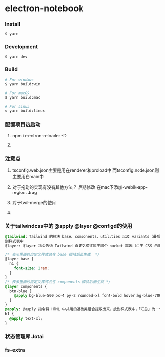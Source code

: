 # electron-notebook

### Install

```bash
$ yarn
```

### Development

```bash
$ yarn dev
```

### Build

```bash
# For windows
$ yarn build:win

# For macOS
$ yarn build:mac

# For Linux
$ yarn build:linux

```

### 配置项目热启动

1. npm i electron-reloader -D

2.

### 注意点

1. tsconfig.web.json主要是用在renderer和proload中 而tsconfig.node.json则主要用在main中

2. 对于拖动的实现有没有其他方法？ 后期修改
   在mac下添加-webik-app-region: drag

3. 对于twil-merge的使用

4.

### 关于tailwindcss中的 @apply @layer @configd的使用

```css
@tailwind: Tailwind 的模块 base、components、utilities 以及 variants（最后一个模块会默认最后导入）分别导入（因为 CSS 的顺序很重要）
到样式表中
@layer: @layer 指令告诉 Tailwind 自定义样式属于哪个 bucket 容器（由于 CSS 的顺序很重要），其中的自定义样式就会生成在相应的「容器」中，这里的容器一般指前面的三个 Tailwind 模块 base、components、utilities 它们依次编译生成到样式表中

/* 表示里面的自定义样式会在 base 模块后面生成  */
@layer base {
  h1 {
    font-size: 2rem;
  }
}
/* 表示里面的自定义样式会在 components 模块后面生成 */
@layer components {
  btn-blue {
    @apply bg-blue-500 px-4 py-2 rounded-xl font-bold hover:bg-blue-700;
  }
}
@apply: @apply 指令将 HTML 中共用的基础类组合提取出来，放到样式表中，「汇总」为一个新的类，然后在 HTML 元素就可以只写这个类名实现相同的效果
h1 {
  @apply text-xl;
}
```

### 状态管理库 Jotai

### fs-extra
